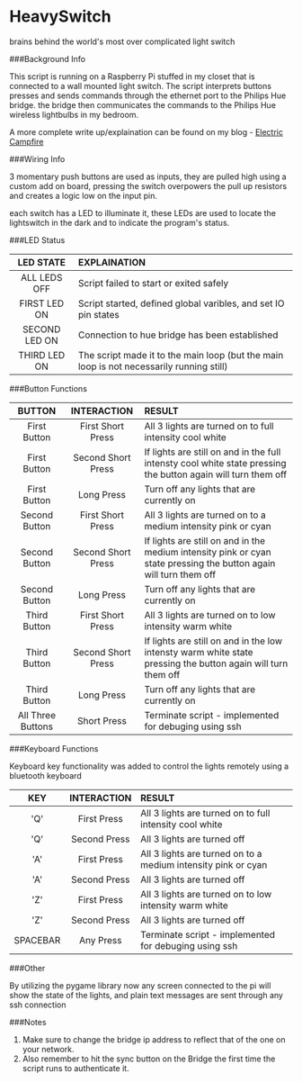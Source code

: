 HeavySwitch
===========

brains behind the world's most over complicated light switch

###Background Info

This script is running on a Raspberry Pi stuffed in my closet that is connected to a wall mounted light switch. The script interprets buttons presses and sends commands through the ethernet port to the Philips Hue bridge. the bridge then communicates the commands to the Philips Hue wireless lightbulbs in my bedroom.

A more complete write up/explaination can be found on my blog - [Electric Campfire](http://electriccampfire.info/2014/06/12/over-complicating-a-light-switch/)

###Wiring Info

3 momentary push buttons are used as inputs, they are pulled high using a custom add on board, pressing the switch overpowers the pull up resistors and creates a logic low on the input pin.

each switch has a LED to illuminate it, these LEDs are used to locate the lightswitch in the dark and to indicate the program's status.

###LED Status 

| LED STATE | EXPLAINATION |
| :---------: | :------------ |
| ALL LEDS OFF | Script failed to start or exited safely |
| FIRST LED ON | Script started, defined global varibles, and set IO pin states |
| SECOND LED ON | Connection to hue bridge has been established |
| THIRD LED ON | The script made it to the main loop (but the main loop is not necessarily running still) |

###Button Functions

|  BUTTON  |   INTERACTION   | RESULT |
| :------: | :-------------: | :----- |
| First Button | First Short  Press | All 3 lights are turned on to full intensity cool white |
| First Button | Second Short Press | If lights are still on and in the full intensty cool white state pressing the button again will turn them off
| First Button | Long Press | Turn off any lights that are currently on |
| Second Button | First Short  Press | All 3 lights are turned on to a medium intensity pink or cyan |
| Second Button | Second Short Press | If lights are still on and in the medium intensity pink or cyan state pressing the button again will turn them off
| Second Button | Long Press | Turn off any lights that are currently on |
| Third Button | First Short  Press | All 3 lights are turned on to low intensity warm white |
| Third Button | Second Short Press | If lights are still on and in the low intensty warm white state pressing the button again will turn them off
| Third Button | Long Press | Turn off any lights that are currently on |
| All Three Buttons | Short Press | Terminate script - implemented for debuging using ssh |

###Keyboard Functions

Keyboard key functionality was added to control the lights remotely using a bluetooth keyboard

|  KEY  |   INTERACTION   | RESULT |
| :------: | :-------------: | :----- |
| 'Q' | First Press | All 3 lights are turned on to full intensity cool white |
| 'Q' | Second Press | All 3 lights are turned off |
| 'A' | First Press | All 3 lights are turned on to a medium intensity pink or cyan |
| 'A' | Second Press | All 3 lights are turned off |
| 'Z' | First Press | All 3 lights are turned on to low intensity warm white |
| 'Z' | Second Press | All 3 lights are turned off |
| SPACEBAR | Any Press | Terminate script - implemented for debuging using ssh |

###Other

By utilizing the pygame library now any screen connected to the pi will show the state of the lights, and plain text messages are sent through any ssh connection


###Notes

1. Make sure to change the bridge ip address to reflect that of the one on your network.
2. Also remember to hit the sync button on the Bridge the first time the script runs to authenticate it.
